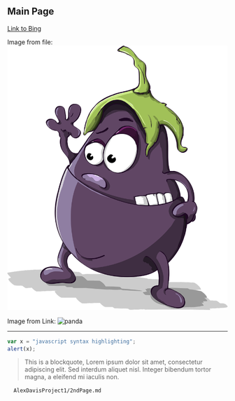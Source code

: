 ## Main Page

[Link to Bing](https://www.bing.com/ "Bing's HomePage")

Image from file:
![eggplant](eggplant.png)

Image from Link:
![panda](http://s3-ap-southeast-1.amazonaws.com/seeoutlook/wp-content/uploads/2018/05/25060304/How-draw-a-cartoon-panda-21.png)

---
```javascript
var x = "javascript syntax highlighting";
alert(x);
```

>This is a blockquote, Lorem ipsum dolor sit amet, consectetur adipiscing elit.
>Sed interdum aliquet nisl. Integer bibendum tortor magna, a eleifend mi iaculis non.


      AlexDavisProject1/2ndPage.md
    
    
